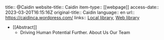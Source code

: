 title:: @Caidin
website-title:: Caidin
item-type:: [[webpage]]
access-date:: 2023-03-20T16:15:16Z
original-title:: Caidin
language:: en
url:: https://caidinca.wordpress.com/
links:: [Local library](zotero://select/library/items/PZPKNZYJ), [Web library](https://www.zotero.org/users/8784047/items/PZPKNZYJ)

- [[Abstract]]
	- Driving Human Potential Further. About Us Our Team